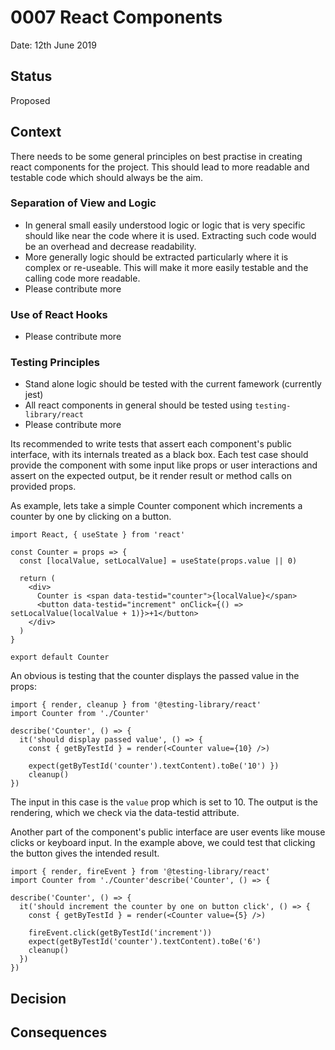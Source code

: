 # 0007 React Components

Date: 12th June 2019

## Status

Proposed

## Context

There needs to be some general principles on best practise in creating react
components for the project. This should lead to more readable and testable
code which should always be the aim.

### Separation of View and Logic

- In general small easily understood logic or logic that is very specific
  should like near the code where it is used. Extracting such code would be
  an overhead and decrease readability.
- More generally logic should be extracted particularly where it is complex or
  re-useable. This will make it more easily testable and the calling code more
  readable.
- Please contribute more

### Use of React Hooks

- Please contribute more

### Testing Principles

- Stand alone logic should be tested with the current famework (currently jest)
- All react components in general should be tested using `testing-library/react`
- Please contribute more

Its recommended to write tests that assert each component's public interface, with
its internals treated as a black box. Each test case should provide the component with some input
like props or user interactions and assert on the expected output, be it render result or method calls
on provided props.

As example, lets take a simple Counter component which increments a counter by one by clicking on a button.

```
import React, { useState } from 'react'

const Counter = props => {
  const [localValue, setLocalValue] = useState(props.value || 0)

  return (
    <div>
      Counter is <span data-testid="counter">{localValue}</span>
      <button data-testid="increment" onClick={() => setLocalValue(localValue + 1)}>+1</button>
    </div>
  )
}

export default Counter
```

An obvious is testing that the counter displays the passed value in the props:

```
import { render, cleanup } from '@testing-library/react'
import Counter from './Counter'

describe('Counter', () => {
  it('should display passed value', () => {
    const { getByTestId } = render(<Counter value={10} />)

    expect(getByTestId('counter').textContent).toBe('10') })
    cleanup()
})
```

The input in this case is the `value` prop which is set to 10. The output is the rendering, which we check
via the data-testid attribute.

Another part of the component's public interface are user events like mouse clicks or keyboard input. In
the example above, we could test that clicking the button gives the intended result.

```
import { render, fireEvent } from '@testing-library/react'
import Counter from './Counter'describe('Counter', () => {

describe('Counter', () => {
  it('should increment the counter by one on button click', () => {
    const { getByTestId } = render(<Counter value={5} />)

    fireEvent.click(getByTestId('increment'))
    expect(getByTestId('counter').textContent).toBe('6')
    cleanup()
  })
})
```

## Decision

## Consequences
